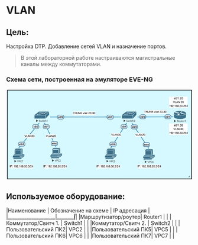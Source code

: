 # VLAN

## Цель:
Настройка DTP.
Добавление сетей VLAN и назначение портов.

> В этой лабораторной работе настраиваются магистральные каналы между коммутаторами.


### Схема сети, построенная на эмуляторе EVE-NG
![](https://github.com/Samurai1135/otus-network-engeneer/blob/73da4c02996a5d358a01fa937864a16ec8272ce5/Lab-01/NetworkScheme/%D0%A1%D1%85%D0%B5%D0%BC%D0%B0%20%D1%81%D0%B5%D1%82%D0%B8%20%D0%B2%20EVE-ng.png)



## Используемое оборудование:

|Наименование        | Обозначение на схеме |  IP адресация |
|____________________|______________________|_______________|
|Маршрутизатор/роутер| Router1              |               |
|Коммутатор/Свитч 1. | Switch1              |               |
|Коммутатор/Свитч 2. | Switch2              |               |
|Пользовательский ПК2| VPC2                 |               |
|Пользовательский ПК5| VPC5                 |               |
|Пользовательский ПК6| VPC6                 |               |
|Пользовательский ПК7| VPC7                 |               |

